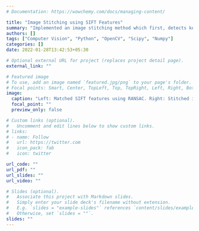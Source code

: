 ```yaml
---
# Documentation: https://wowchemy.com/docs/managing-content/

title: "Image Stitching using SIFT Features"
summary: "Implemented an image stitching method which first, detects keypoints in the two images using a blob detector and SIFT features. It then uses these keypoints to perform the RANSAC algorithm, which estimates the best affine transform between the pairs of images."
authors: []
tags: ["Computer Vision", "Python", "OpenCV", "Scipy", "Numpy"]
categories: []
date: 2022-01-28T13:42:53+05:30

# Optional external URL for project (replaces project detail page).
external_link: ""

# Featured image
# To use, add an image named `featured.jpg/png` to your page's folder.
# Focal points: Smart, Center, TopLeft, Top, TopRight, Left, Right, BottomLeft, Bottom, BottomRight.
image:
  caption: "Left: Matched SIFT features using RANSAC. Right: Stitched images output."
  focal_point: ""
  preview_only: false

# Custom links (optional).
#   Uncomment and edit lines below to show custom links.
# links:
# - name: Follow
#   url: https://twitter.com
#   icon_pack: fab
#   icon: twitter

url_code: ""
url_pdf: ""
url_slides: ""
url_video: ""

# Slides (optional).
#   Associate this project with Markdown slides.
#   Simply enter your slide deck's filename without extension.
#   E.g. `slides = "example-slides"` references `content/slides/example-slides.md`.
#   Otherwise, set `slides = ""`.
slides: ""
---
```

